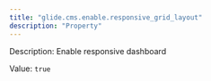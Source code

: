 ```yaml
---
title: "glide.cms.enable.responsive_grid_layout"
description: "Property"
---
```


Description: Enable responsive dashboard

Value: `true`